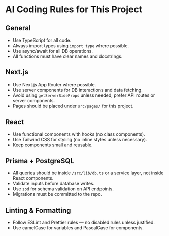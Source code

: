 # AI Coding Rules for This Project

## General
- Use TypeScript for all code.
- Always import types using `import type` where possible.
- Use async/await for all DB operations.
- All functions must have clear names and docstrings.

## Next.js
- Use Next.js App Router where possible.
- Use server components for DB interactions and data fetching.
- Avoid using `getServerSideProps` unless needed; prefer API routes or server components.
- Pages should be placed under `src/pages/` for this project.

## React
- Use functional components with hooks (no class components).
- Use Tailwind CSS for styling (no inline styles unless necessary).
- Keep components small and reusable.

## Prisma + PostgreSQL
- All queries should be inside `/src/lib/db.ts` or a service layer, not inside React components.
- Validate inputs before database writes.
- Use `zod` for schema validation on API endpoints.
- Migrations must be committed to the repo.

## Linting & Formatting
- Follow ESLint and Prettier rules — no disabled rules unless justified.
- Use camelCase for variables and PascalCase for components.
